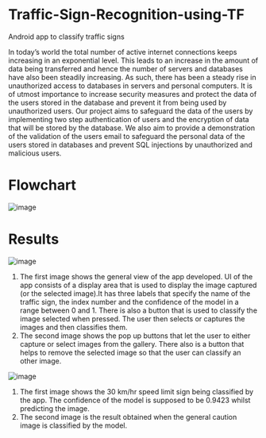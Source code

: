 # Traffic-Sign-Recognition-using-TF
Android app to classify traffic signs

In today’s world the total number of active internet connections keeps increasing in an exponential level. This leads to an increase in the amount of data being transferred and hence the number of servers and databases have also been steadily increasing. As such, there has been a steady rise in unauthorized access to databases in servers and personal computers. 
It is of utmost importance to increase security measures and protect the data of the users stored in the database and prevent it from being used by unauthorized users. Our project aims to safeguard the data of the users by implementing two step authentication of users and the encryption of data that will be stored by the database. We also aim to provide a demonstration of the validation of the users email to safeguard the personal data of the users stored in databases and prevent SQL injections by unauthorized and malicious users.

# Flowchart

![image](https://github.com/Dan-Arnin/Traffic-Sign-Recognition-using-TF/assets/54409830/9454791e-e30c-4eab-9bc1-0b397aeacdc5)

# Results

![image](https://github.com/Dan-Arnin/Traffic-Sign-Recognition-using-TF/assets/54409830/03204875-df00-4d93-a1d4-d38968266ef5)


1.	The first image shows the general view of the app developed. UI of the app consists of a display area that is used to display the image captured (or the selected image).It has three labels that specify the name of the traffic sign, the index number and the confidence of the model in a range between 0 and 1. There is also a button that is used to classify the image selected when pressed. The user then selects or captures the images and then classifies them.
2.	The second image shows the pop up buttons that let the user to either capture or select images from the gallery. There also is a button that helps to remove the selected image so that the user can classify an other image.


 
![image](https://github.com/Dan-Arnin/Traffic-Sign-Recognition-using-TF/assets/54409830/36e72ad0-8118-4fff-8019-9445c735b9b3)


1.	The first image shows the 30 km/hr speed limit sign being classified by the app. The confidence of the model is supposed to be 0.9423 whilst predicting the image.
2.	The second image is the result obtained when the general caution image is classified by the model.


